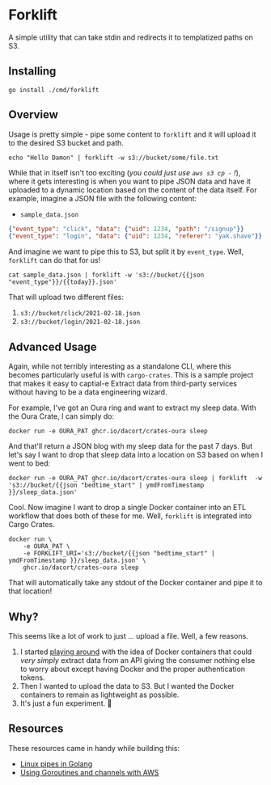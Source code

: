 # Forklift

A simple utility that can take stdin and redirects it to templatized paths on S3.

## Installing

```shell
go install ./cmd/forklift
```

## Overview

Usage is pretty simple - pipe some content to `forklift` and it will upload it to the desired S3 bucket and path.

```shell
echo "Hello Damon" | forklift -w s3://bucket/some/file.txt
```

While that in itself isn't too exciting (_you could just use `aws s3 cp -` !_), where it gets interesting is when you want to pipe JSON data and have it uploaded to a dynamic location based on the content of the data itself. For example, imagine a JSON file with the following content:

- `sample_data.json`
```json
{"event_type": "click", "data": {"uid": 1234, "path": "/signup"}}
{"event_type": "login", "data": {"uid": 1234, "referer": "yak.shave"}}
```

And imagine we want to pipe this to S3, but split it by `event_type`. Well, `forklift` can do that for us!

```shell
cat sample_data.json | forklift -w 's3://bucket/{{json "event_type"}}/{{today}}.json'
```

That will upload two different files:

1. `s3://bucket/click/2021-02-18.json`
2. `s3://bucket/login/2021-02-18.json`

## Advanced Usage

Again, while not terribly interesting as a standalone CLI, where this becomes particularly useful is with `cargo-crates`. This is a sample project that makes it easy to captial-e Extract data from third-party services without having to be a data engineering wizard. 

For example, I've got an Oura ring and want to extract my sleep data. With the Oura Crate, I can simply do:

```shell
docker run -e OURA_PAT ghcr.io/dacort/crates-oura sleep
```

And that'll return a JSON blog with my sleep data for the past 7 days. But let's say I want to drop that sleep data into a location on S3 based on when I went to bed:

```shell
docker run -e OURA_PAT ghcr.io/dacort/crates-oura sleep | forklift  -w 's3://bucket/{{json "bedtime_start" | ymdFromTimestamp }}/sleep_data.json'
```

Cool. Now imagine I want to drop a single Docker container into an ETL workflow that does both of these for me. Well, `forklift` is integrated into Cargo Crates.

```shell
docker run \
    -e OURA_PAT \
    -e FORKLIFT_URI='s3://bucket/{{json "bedtime_start" | ymdFromTimestamp }}/sleep_data.json' \
    ghcr.io/dacort/crates-oura sleep
```

That will automatically take any stdout of the Docker container and pipe it to that location!

## Why?

This seems like a lot of work to just ... upload a file. Well, a few reasons.

1. I started [playing around](https://twitter.com/dacort/status/1359638593812140032) with the idea of Docker containers that could _very simply_ extract data from an API giving the consumer nothing else to worry about except having Docker and the proper authentication tokens. 
2. Then I wanted to upload the data to S3. But I wanted the Docker containers to remain as lightweight as possible. 
3. It's just a fun experiment. 🤷

## Resources

These resources came in handy while building this:
- [Linux pipes in Golang](https://dev.to/napicella/linux-pipes-in-golang-2e8j)
- [Using Goroutines and channels with AWS](https://maptiks.com/blog/using-go-routines-and-channels-with-aws-2/)